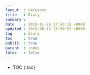 ```yaml
---
layout  : category
title   : Diary
summary :
date    : 2018-01-20 17:43:19 +0900
updated : 2019-08-13 13:50:57 +0900
tag     : diary
toc     : true
public  : true
parent  : index
latex   : false
---
```

* TOC
{:toc}



